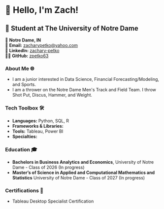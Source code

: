 # 👋 Hello, I'm Zach!

## 🚀 Student at The University of Notre Dame

📍 **Notre Dame, IN**  
📧 **Email:** [zacharypetko@yahoo.com](zacharypetko@yahoo.com)  
🔗 **LinkedIn:** [zachary-petko](https://www.linkedin.com/in/zachary-petko/)  
👨‍💻 **GitHub:** [zpetko63](https://github.com/zpetko63)


### About Me 🌐
- I am a junior interested in Data Science, Financial Forecasting/Modeling, and Sports.
- I am a thrower on the Notre Dame Men's Track and Field Team. I throw Shot Put, Discus, Hammer, and Weight.

### Tech Toolbox 🛠️
- **Languages:** Python, SQL, R
- **Frameworks & Libraries:** 
- **Tools:** Tableau, Power BI
- **Specialties:** 

### Education 🎓
- **Bachelors in Business Analytics and Economics**, University of Notre Dame - Class of 2026 (In progress)
- **Master’s of Science in Applied and Computational Mathematics and Statistics** University of Notre Dame - Class of 2027 (In progress)

### Certifications 📜
- Tableau Desktop Specialist Certification
